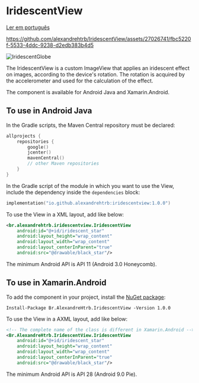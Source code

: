 # IridescentView

[Ler em português](README_pt.md)

https://github.com/alexandrehtrb/IridescentView/assets/27026741/fbc5220f-5533-4ddc-9238-d2edb383b4d5

![IridescentGlobe](iridescent_globe.jpg)

The IridescentView is a custom ImageView that applies an iridescent effect on images, according to the device's rotation. The rotation is acquired by the accelerometer and used for the calculation of the effect.

The component is available for Android Java and Xamarin.Android.

## To use in Android Java

In the Gradle scripts, the Maven Central repository must be declared:

```kt
allprojects {
    repositories {
        google()
        jcenter()
        mavenCentral()
        // other Maven repositories
    }
}
```

In the Gradle script of the module in which you want to use the View, include the dependency inside the `dependencies` block:

```kt
implementation("io.github.alexandrehtrb:iridescentview:1.0.0")
```

To use the View in a XML layout, add like below:

```xml
<br.alexandrehtrb.iridescentview.IridescentView
    android:id="@+id/iridescent_star"
    android:layout_height="wrap_content"
    android:layout_width="wrap_content"
    android:layout_centerInParent="true"
    android:src="@drawable/black_star"/>
 ```

The minimum Android API is API 11 (Android 3.0 Honeycomb).

## To use in Xamarin.Android

To add the component in your project, install the [NuGet package](https://www.nuget.org/packages/Br.AlexandreHtrb.IridescentView/):

```
Install-Package Br.AlexandreHtrb.IridescentView -Version 1.0.0
```

To use the View in a AXML layout, add like below:

```xml
<!-- The complete name of the class is different in Xamarin.Android -->
<Br.AlexandreHtrb.IridescentView.IridescentView
    android:id="@+id/iridescent_star"
    android:layout_height="wrap_content"
    android:layout_width="wrap_content"
    android:layout_centerInParent="true"
    android:src="@drawable/black_star"/>
```

The minimum Android API is API 28 (Android 9.0 Pie).